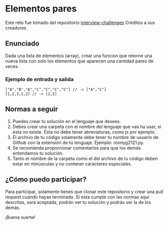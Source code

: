 # Elementos pares
Este reto fue tomado del repositorio [interview-challenges](https://github.com/goncy/interview-challenges)
Créditos a sus creadores

## Enunciado
Dada una lista de elementos (array), crear una funcion que retorne una nueva lista con solo los elementos que aparecen una cantidad pares de veces.

### Ejemplo de entrada y salida
```código
["A","B","A","C","C","C","C"] // -> ["A","C"]
[1,2,3,1,2] // -> [1,2]
```

## Normas a seguir

1. Puedes crear tu solución en el lenguaje que desees.
1. Debes crear una carpeta con el nombre del lenguaje que vas ha usar, si esta no existe. Esta no debe tener abreviaturas, como js por ejemplo.
1. El archivo de tu código solamente debe tener tu nombre de usuario de Github con la extensión de tu lenguaje. Ejemplo: ronnyg2121.py.
1. Se recomienda proporcionar comentarios para que los demás entendamos tu solución.
1. Tanto el nombre de la carpeta como el del archivo de tu código deben estar en minúsculas y no contener carácteres especiales.

## ¿Cómo puedo participar?
Para participar, solamente tienes que clonar este repositorio y crear una pull request cuando hayas terminado. Si esta cumple con las normas aquí descritas, será aceptada, podrán ver tu solución y podrás ver la de los demás.

¡Buena suerte!